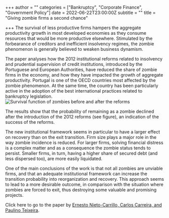+++
author = ""
categories = ["Bankruptcy", "Corporate Finance", "Government Policy"]
date = 2022-06-22T23:00:00Z
subtitle = ""
title = "Giving zombie firms a second chance"

+++
The survival of less productive firms hampers the aggregate productivity growth in most developed economies as they consume resources that would be more productive elsewhere. Stimulated by the forbearance of creditors and inefficient insolvency regimes, the zombie phenomenon is generally believed to weaken business dynamism.

The paper analyses how the 2012 institutional reforms related to insolvency and prudential supervision of credit institutions, introduced by the Portuguese and European Authorities, have reduced the share of zombie firms in the economy, and how they have impacted the growth of aggregate productivity. Portugal is one of the OECD countries most affected by the zombie phenomenon. At the same time, the country has been particularly active in the adoption of the best international practices related to bankruptcy legislation.![](https://res.cloudinary.com/portuguese-economic-journal/image/upload/v1656016222/research_report/Screen_Shot_2022-06-23_at_9.30.00_PM_evxmua.png "Survival function of zombies before and after the reforms")

The results show that the probability of remaining as a zombie declined after the introduction of the 2012 reforms (see figure), an indication of the success of the reforms.

The new institutional framework seems in particular to have a larger effect on recovery than on the exit transition. Firm size plays a major role in the way zombie incidence is reduced. For larger firms, solving financial distress is a complex matter and as a consequence the zombie status tends to persist. Smaller firms, in turn, having a higher share of secured debt (and less dispersed too), are more easily liquidated.

One of the main conclusions of the work is that not all zombies are unviable firms, and that an adequate institutional framework can increase the transition probability into reorganization and recovery. This approach seems to lead to a more desirable outcome, in comparison with the situation where zombies are forced to exit, thus destroying some valuable and promising projects.

Click here to go to the paper by [Ernesto Nieto-Carrillo, Carlos Carreira, and Paulino Teixeira](https://www.sciencedirect.com/science/article/pii/S0313592622001205?via%3Dihub).